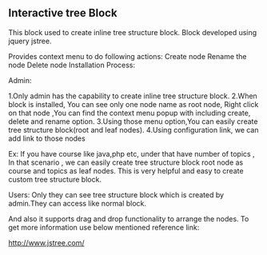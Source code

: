 Interactive tree Block
----------------

This block used to create  inline tree structure block.
Block developed using jquery jstree.

Provides context menu to do following actions:
Create node
Rename the node
Delete node
Installation Process:

 Admin:

1.Only admin has the capability to create inline tree structure  block.
2.When block is installed, You can see only one node name as root node, Right click on that node ,You can  find the context menu popup with including create, delete and rename option.
3.Using those menu option,You can easily create tree structure block(root  and leaf nodes).
4.Using configuration link, we can add link to those nodes


Ex: If you have course like java,php etc, under that have number of topics , In that scenario , we can easily create  tree structure block root node as course and topics as leaf nodes.
This is very helpful and easy to create custom tree structure block.

Users:
 Only they can see tree structure block which is created by admin.They can access like normal block.

And also it supports drag and drop functionality to arrange the nodes.
To get more information use below mentioned reference link:

http://www.jstree.com/

